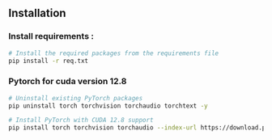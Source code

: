 
## Installation

### Install requirements :
```bash
# Install the required packages from the requirements file
pip install -r req.txt
```

### Pytorch for cuda version 12.8

```bash
# Uninstall existing PyTorch packages
pip uninstall torch torchvision torchaudio torchtext -y
```

```bash
# Install PyTorch with CUDA 12.8 support
pip install torch torchvision torchaudio --index-url https://download.pytorch.org/whl/cu128
```